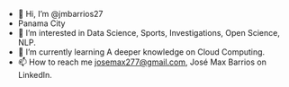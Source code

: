 - 👋 Hi, I’m @jmbarrios27
- Panama City
- 👀 I’m interested in Data Science, Sports, Investigations, Open Science, NLP.
- 🌱 I’m currently learning A deeper knowledge on Cloud Computing.
- 📫 How to reach me josemax277@gmail.com, José Max Barrios on LinkedIn.

<!---
jmbarrios27/jmbarrios27 is a ✨ special ✨ repository because its `README.md` (this file) appears on your GitHub profile.
You can click the Preview link to take a look at your changes.
--->
